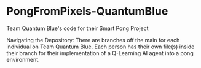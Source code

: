 # PongFromPixels-QuantumBlue
Team Quantum Blue's code for their Smart Pong Project

Navigating the Depository:
There are branches off the main for each individual on Team Quantum Blue. Each person has their own file(s) inside their branch for their implementation of a Q-Learning AI agent into a pong environment. 
